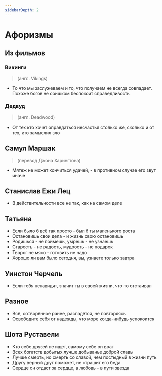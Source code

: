 ```yaml
---
sidebarDepth: 2
---
```


# Афоризмы

## Из фильмов

### Викинги
> (англ. Vikings)

* То что мы заслужеваем и то, что получаем не всегда совпадает. Похоже богов не соишком беспокоит справедливость

### Дедвуд
> (англ. Deadwood)

* От тех кто хочет оправдаться несчастья столько же, сколько и от тех, кто замыслил зло

## Самул Маршак
> (перевод Джона Харингтона)

* Мятеж не может кончиться удачей, - в противном случае его звут иначе

## Станислав Ежи Лец

* В действительности все не так, как на самом деле

## Татьяна

* Если было б всё так просто - был б ты маленького роста
* Остановишь свои дела - и жизнь свою остановишь
* Родишься - не поймешь, умрешь - не узнаешь
* Старость - не радость, мудрость - не подарок
* Творог не мясо - готовить не надо
* Хорошо ли вам было сегодня, вы, узнаете только завтра

## Уинстон Черчель

* Если тебя ненавидят, значит ты в своей жизни, что-то отстаивал

## Разное

* Всё, сотворённое ранее, распадётся, не повторяясь
* Освободите себя от надежды, что море когда-нибудь успокоится

## Шота Руставели

* Кто себе друзей не ищет, самому себе он враг
* Всех богатств добытых лучше добыванье доброй славы
* Лучше смерть, но смерть со славой, чем постыдный в жизни путь
* Другу верный друг поможет, не страшит его беда
* Сердце он отдаст за сердце, а любовь - в пути звезда
